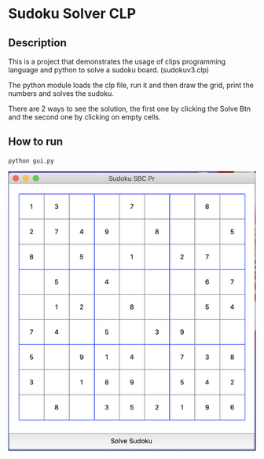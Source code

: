 # Sudoku Solver CLP

## Description

This is a project that demonstrates  the usage of clips programming language and python to solve a sudoku board. (sudokuv3.clp)

The python module loads the clp file, run it and then draw the grid, print the numbers and solves the sudoku.

There are 2 ways to see the solution, the first one by clicking the Solve Btn and the second one by clicking on empty cells.


## How to run

```
python gui.py
```

![demo](./docs/img.png)